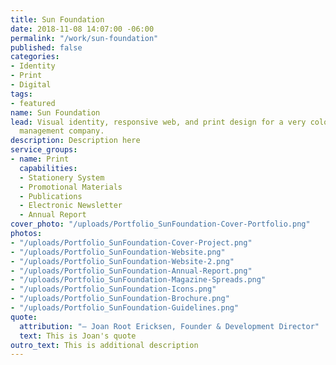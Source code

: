 ```yaml
---
title: Sun Foundation
date: 2018-11-08 14:07:00 -06:00
permalink: "/work/sun-foundation"
published: false
categories:
- Identity
- Print
- Digital
tags:
- featured
name: Sun Foundation
lead: Visual identity, responsive web, and print design for a very colorful event
  management company.
description: Description here
service_groups:
- name: Print
  capabilities:
  - Stationery System
  - Promotional Materials
  - Publications
  - Electronic Newsletter
  - Annual Report
cover_photo: "/uploads/Portfolio_SunFoundation-Cover-Portfolio.png"
photos:
- "/uploads/Portfolio_SunFoundation-Cover-Project.png"
- "/uploads/Portfolio_SunFoundation-Website.png"
- "/uploads/Portfolio_SunFoundation-Website-2.png"
- "/uploads/Portfolio_SunFoundation-Annual-Report.png"
- "/uploads/Portfolio_SunFoundation-Magazine-Spreads.png"
- "/uploads/Portfolio_SunFoundation-Icons.png"
- "/uploads/Portfolio_SunFoundation-Brochure.png"
- "/uploads/Portfolio_SunFoundation-Guidelines.png"
quote:
  attribution: "– Joan Root Ericksen, Founder & Development Director"
  text: This is Joan's quote
outro_text: This is additional description
---
```


